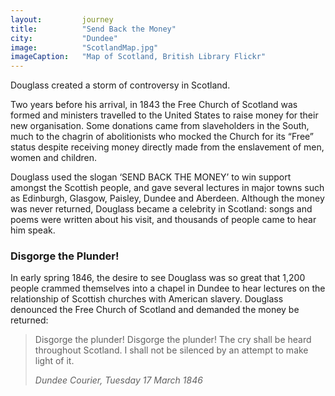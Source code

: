 ```yaml
---
layout: 		journey
title: 			"Send Back the Money"
city:			"Dundee"
image: 			"ScotlandMap.jpg"
imageCaption: 	"Map of Scotland, British Library Flickr"
---
```


Douglass created a storm of controversy in Scotland. 

Two years before his arrival, in 1843 the Free Church of Scotland was formed and ministers travelled to the United States to raise money for their new organisation. Some donations came from slaveholders in the South, much to the chagrin of abolitionists who mocked the Church for its “Free” status despite receiving money directly made from the enslavement of men, women and children. 

Douglass used the slogan ‘SEND BACK THE MONEY’ to win support amongst the Scottish people, and gave several lectures in major towns such as Edinburgh, Glasgow, Paisley, Dundee and Aberdeen. Although the money was never returned, Douglass became a celebrity in Scotland: songs and poems were written about his visit, and thousands of people came to hear him speak.

### Disgorge the Plunder!

In early spring 1846, the desire to see Douglass was so great that 1,200 people crammed themselves into a chapel in Dundee to hear lectures on the relationship of Scottish churches with American slavery. Douglass denounced the Free Church of Scotland and demanded the money be returned:

>Disgorge the plunder! Disgorge the plunder! The cry shall be heard throughout Scotland. I shall not be silenced by an attempt to make light of it. 
> <footer><cite>Dundee Courier, Tuesday 17 March 1846</cite></footer>
